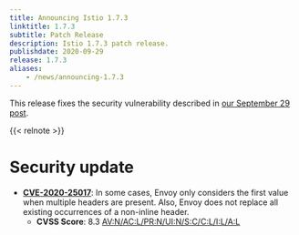 ```yaml
---
title: Announcing Istio 1.7.3
linktitle: 1.7.3
subtitle: Patch Release
description: Istio 1.7.3 patch release.
publishdate: 2020-09-29
release: 1.7.3
aliases:
    - /news/announcing-1.7.3
---
```


This release fixes the security vulnerability described in [our September 29 post](/news/security/istio-security-2020-010).

{{< relnote >}}

# Security update

- __[CVE-2020-25017](https://cve.mitre.org/cgi-bin/cvename.cgi?name=CVE-2020-25017)__:
In some cases, Envoy only considers the first value when multiple headers are present. Also, Envoy does not replace all existing occurrences of a non-inline header.
  - __CVSS Score__: 8.3 [AV:N/AC:L/PR:N/UI:N/S:C/C:L/I:L/A:L](https://nvd.nist.gov/vuln-metrics/cvss/v3-calculator?vector=AV:N/AC:L/PR:N/UI:N/S:C/C:L/I:L/A:L&version=3.1)

